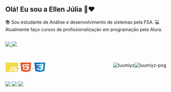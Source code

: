 ## Olá! Eu sou a Ellen Júlia 👋❤
📚 Sou estudante de Análise e desenvolvimento de sistemas pela FSA.
💻 Atualmente faço cursos de profissionalização em programação pela Alura.

##

<div>
  <a href="https://github.com/luumiyz">
  <img height="160em" src="https://github-readme-stats.vercel.app/api?username=luumiyz&show_icons=true&theme=tokyonight&include_all_commits=true&count_private=true"/>
  <img height="160em" src="https://github-readme-stats.vercel.app/api/top-langs/?username=luumiyz&layout=compact&langs_count=7&theme=tokyonight"/>
</div>
  
##
  
<div style="display: inline_block"><br>
  <img align="center" alt="luumiyz-Js" height="30" width="40" src="https://raw.githubusercontent.com/devicons/devicon/master/icons/javascript/javascript-plain.svg">
  <img align="center" alt="luumiyz-HTML" height="30" width="40" src="https://raw.githubusercontent.com/devicons/devicon/master/icons/html5/html5-original.svg">
  <img align="center" alt="luumiyz-CSS" height="30" width="40" src="https://raw.githubusercontent.com/devicons/devicon/master/icons/css3/css3-original.svg">
  
  <img align="right" alt="luumiyz-png" src="https://media.discordapp.net/attachments/516361447702265885/1063979921778684074/download20230106211916.png">
  <img align="right" src="https://komarev.com/ghpvc/?username=luumiyz&color=yellow" alt="luumiyz"/>
  
##
</div>

##
  
<div>
  
  <a href="https://instagram.com/luumiyz" target="_blank"><img src="https://img.shields.io/badge/-Instagram-%23E4405F?style=for-the-badge&logo=instagram&logoColor=white" target="_blank"></a>
  <a href = "ellenjuliarios@gmail.com"><img src="https://img.shields.io/badge/Gmail-D14836?style=for-the-badge&logo=gmail&logoColor=white" target="_blank"></a>
  <a href="https://www.linkedin.com/in/ellenjuliarios/" target="_blank"><img src="https://img.shields.io/badge/-LinkedIn-%230077B5?style=for-the-badge&logo=linkedin&logoColor=white" target="_blank"></a>

</div>
  
